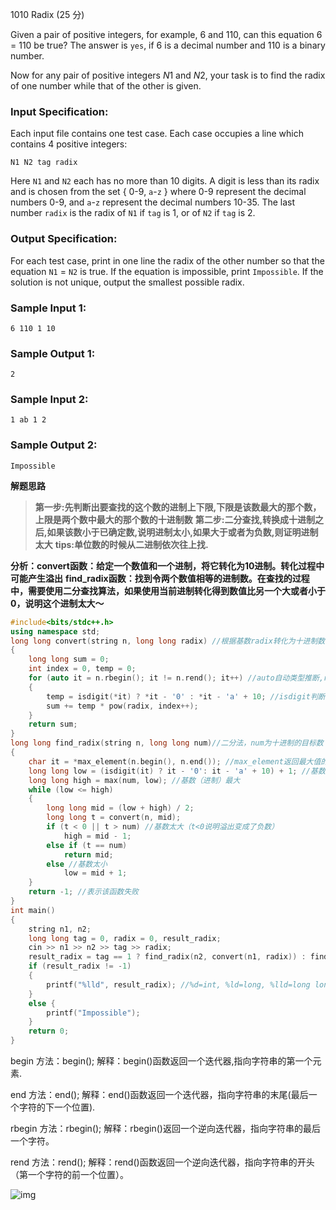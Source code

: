 1010 Radix (25 分)

Given a pair of positive integers, for example, 6 and 110, can this equation 6 = 110 be true? The answer is `yes`, if 6 is a decimal number and 110 is a binary number.

Now for any pair of positive integers *N*1 and *N*2, your task is to find the radix of one number while that of the other is given.

### Input Specification:

Each input file contains one test case. Each case occupies a line which contains 4 positive integers:

```
N1 N2 tag radix
```

Here `N1` and `N2` each has no more than 10 digits. A digit is less than its radix and is chosen from the set { 0-9, `a`-`z` } where 0-9 represent the decimal numbers 0-9, and `a`-`z` represent the decimal numbers 10-35. The last number `radix` is the radix of `N1` if `tag` is 1, or of `N2` if `tag` is 2.

### Output Specification:

For each test case, print in one line the radix of the other number so that the equation `N1` = `N2` is true. If the equation is impossible, print `Impossible`. If the solution is not unique, output the smallest possible radix.

### Sample Input 1:

```in
6 110 1 10
```

### Sample Output 1:

```out
2
```

### Sample Input 2:

```in
1 ab 1 2
```

### Sample Output 2:

```out
Impossible
```

**解题思路**

> **第一步:先判断出要查找的这个数的进制上下限,下限是该数最大的那个数，上限是两个数中最大的那个数的十进制数**
> **第二步:二分查找,转换成十进制之后,如果该数小于已确定数,说明进制太小,如果大于或者为负数,则证明进制太大**
> **tips:单位数的时候从二进制依次往上找.**

**分析：convert函数：给定一个数值和一个进制，将它转化为10进制。转化过程中可能产生溢出**
**find_radix函数：找到令两个数值相等的进制数。在查找的过程中，需要使用二分查找算法，如果使用当前进制转化得到数值比另一个大或者小于0，说明这个进制太大～**

```c++
#include<bits/stdc++.h>
using namespace std;
long long convert(string n, long long radix) //根据基数radix转化为十进制数
{
    long long sum = 0;
    int index = 0, temp = 0;
    for (auto it = n.rbegin(); it != n.rend(); it++) //auto自动类型推断,rbegin逆向迭代器
    {
        temp = isdigit(*it) ? *it - '0' : *it - 'a' + 10; //isdigit判断是否是数字
        sum += temp * pow(radix, index++);
    }
    return sum;
}
long long find_radix(string n, long long num)//二分法，num为十进制的目标数
{
    char it = *max_element(n.begin(), n.end()); //max_element返回最大值的迭代器
    long long low = (isdigit(it) ? it - '0': it - 'a' + 10) + 1; //基数（进制）最小
    long long high = max(num, low); //基数（进制）最大
    while (low <= high)
    {
        long long mid = (low + high) / 2;
        long long t = convert(n, mid);
        if (t < 0 || t > num) //基数太大（t<0说明溢出变成了负数）
            high = mid - 1;
        else if (t == num)
            return mid;
        else //基数太小
            low = mid + 1;
    }
    return -1; //表示该函数失败
}
int main()
{
    string n1, n2;
    long long tag = 0, radix = 0, result_radix;
    cin >> n1 >> n2 >> tag >> radix;
    result_radix = tag == 1 ? find_radix(n2, convert(n1, radix)) : find_radix(n1, convert(n2, radix));
    if (result_radix != -1) 
    {
        printf("%lld", result_radix); //%d=int, %ld=long, %lld=long long;
    } 
    else {
        printf("Impossible");
    }   
    return 0;
}
```

begin 
方法：begin(); 
解释：begin()函数返回一个迭代器,指向字符串的第一个元素.

end 
方法：end(); 
解释：end()函数返回一个迭代器，指向字符串的末尾(最后一个字符的下一个位置).


rbegin 
方法：rbegin(); 
解释：rbegin()返回一个逆向迭代器，指向字符串的最后一个字符。

rend 
方法：rend(); 
解释：rend()函数返回一个逆向迭代器，指向字符串的开头（第一个字符的前一个位置）。

![img](https://img-blog.csdn.net/20180518122234389?watermark/2/text/aHR0cHM6Ly9ibG9nLmNzZG4ubmV0L3lzcTk2/font/5a6L5L2T/fontsize/400/fill/I0JBQkFCMA==/dissolve/70)

